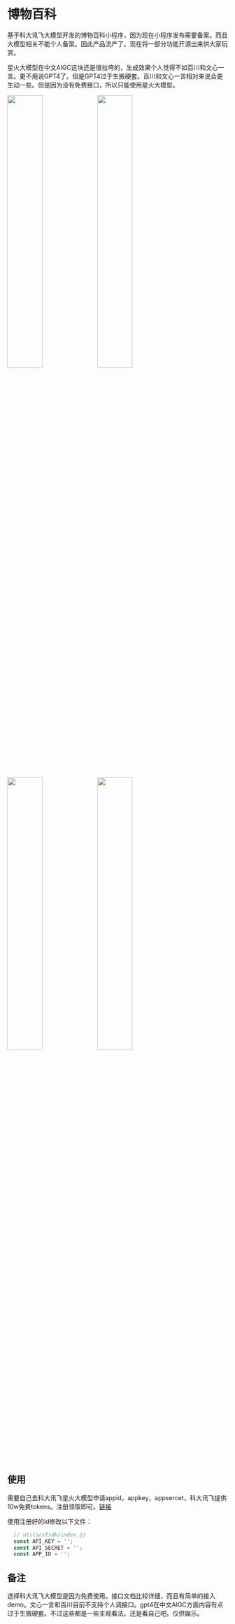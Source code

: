 # 博物百科

基于科大讯飞大模型开发的博物百科小程序，因为现在小程序发布需要备案。而且大模型相关不能个人备案。因此产品流产了。现在将一部分功能开源出来供大家玩赏。

星火大模型在中文AIGC这块还是很拉垮的，生成效果个人觉得不如百川和文心一言。更不用说GPT4了。但是GPT4过于生搬硬套。百川和文心一言相对来说会更生动一些。但是因为没有免费接口，所以只能使用星火大模型。

<img src="https://github.com/ryouaki/ai-tour/blob/main//assists/home.png" width="40%">
<img src="https://github.com/ryouaki/ai-tour/blob/main/WechatIMG56.jpg" width="40%">
<img src="https://github.com/ryouaki/ai-tour/blob/main/WechatIMG57.jpg" width="40%">
<img src="https://github.com/ryouaki/ai-tour/blob/main/WechatIMG58.jpg" width="40%">

## 使用

需要自己去科大讯飞星火大模型申请appid，appkey，appsercet，科大讯飞提供10w免费tokens。注册领取即可。[链接](https://xinghuo.xfyun.cn/)

使用注册好的id修改以下文件：
```js
  // utils/xfsdk/index.js
  const API_KEY = '';
  const API_SECRET = '';
  const APP_ID = '';
```

## 备注
选择科大讯飞大模型是因为免费使用。接口文档比较详细，而且有简单的接入demo。文心一言和百川目前不支持个人调接口。gpt4在中文AIGC方面内容有点过于生搬硬套。不过这些都是一些主观看法。还是看自己吧。仅供娱乐。
